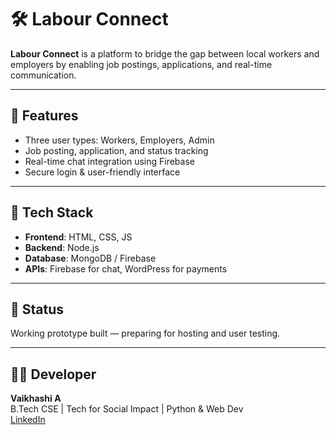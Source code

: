 # 🛠 Labour Connect

**Labour Connect** is a platform to bridge the gap between local workers and employers by enabling job postings, applications, and real-time communication.

---

## 🧰 Features
- Three user types: Workers, Employers, Admin
- Job posting, application, and status tracking
- Real-time chat integration using Firebase
- Secure login & user-friendly interface

---

## 🔧 Tech Stack
- **Frontend**: HTML, CSS, JS 
- **Backend**: Node.js 
- **Database**: MongoDB / Firebase
- **APIs**: Firebase for chat, WordPress for payments

---

## 🚀 Status
Working prototype built — preparing for hosting and user testing.

---

## 👩‍💻 Developer
**Vaikhashi A**  
B.Tech CSE | Tech for Social Impact | Python & Web Dev  
[LinkedIn](https://linkedin.com/in/vaikhashi-a-7ab540237)
